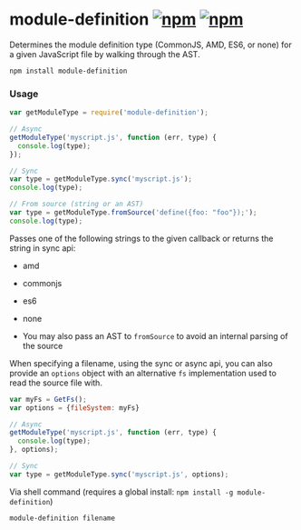# module-definition [![npm](http://img.shields.io/npm/v/module-definition.svg)](https://npmjs.org/package/module-definition) [![npm](http://img.shields.io/npm/dm/module-definition.svg)](https://npmjs.org/package/module-definition)

Determines the module definition type (CommonJS, AMD, ES6, or none) for a given JavaScript file
by walking through the AST.

`npm install module-definition`

### Usage

```javascript
var getModuleType = require('module-definition');

// Async
getModuleType('myscript.js', function (err, type) {
  console.log(type);
});

// Sync
var type = getModuleType.sync('myscript.js');
console.log(type);

// From source (string or an AST)
var type = getModuleType.fromSource('define({foo: "foo"});');
console.log(type);
```

Passes one of the following strings to the given callback or returns the string in sync api:

* amd
* commonjs
* es6
* none

* You may also pass an AST to `fromSource` to avoid an internal parsing of the source

When specifying a filename, using the sync or async api, you can also provide an `options` object with an alternative `fs` implementation used to read the source file with.

```javascript
var myFs = GetFs();
var options = {fileSystem: myFs}

// Async
getModuleType('myscript.js', function (err, type) {
  console.log(type);
}, options);

// Sync
var type = getModuleType.sync('myscript.js', options);

```

Via shell command (requires a global install: `npm install -g module-definition`)
```
module-definition filename
```
